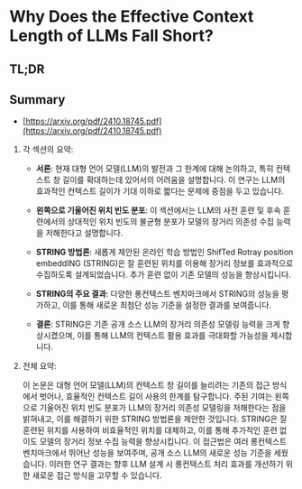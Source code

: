 # Why Does the Effective Context Length of LLMs Fall Short?
## TL;DR
## Summary
- [https://arxiv.org/pdf/2410.18745.pdf](https://arxiv.org/pdf/2410.18745.pdf)

1. 각 섹션의 요약:

   - **서론**: 현재 대형 언어 모델(LLM)의 발전과 그 한계에 대해 논의하고, 특히 컨텍스트 창 길이를 확대하는데 있어서의 어려움을 설명합니다. 이 연구는 LLM의 효과적인 컨텍스트 길이가 기대 이하로 짧다는 문제에 중점을 두고 있습니다.

   - **왼쪽으로 기울어진 위치 빈도 분포**: 이 섹션에서는 LLM의 사전 훈련 및 후속 훈련에서의 상대적인 위치 빈도의 불균형 분포가 모델의 장거리 의존성 수집 능력을 저해한다고 설명합니다.

   - **STRING 방법론**: 새롭게 제안된 온라인 학습 방법인 ShifTed Rotray position embeddING (STRING)은 잘 훈련된 위치를 이용해 장거리 정보를 효과적으로 수집하도록 설계되었습니다. 추가 훈련 없이 기존 모델의 성능을 향상시킵니다.

   - **STRING의 주요 결과**: 다양한 롱컨텍스트 벤치마크에서 STRING의 성능을 평가하고, 이를 통해 새로운 최첨단 성능 기준을 설정한 결과를 보여줍니다.

   - **결론**: STRING은 기존 공개 소스 LLM의 장거리 의존성 모델링 능력을 크게 향상시켰으며, 이를 통해 LLM의 컨텍스트 활용 효과를 극대화할 가능성을 제시합니다.

2. 전체 요약:

   이 논문은 대형 언어 모델(LLM)의 컨텍스트 창 길이를 늘리려는 기존의 접근 방식에서 벗어나, 효율적인 컨텍스트 길이 사용의 한계를 탐구합니다. 주된 기여는 왼쪽으로 기울어진 위치 빈도 분포가 LLM의 장거리 의존성 모델링을 저해한다는 점을 밝혀내고, 이를 해결하기 위한 STRING 방법론을 제안한 것입니다. STRING은 잘 훈련된 위치를 사용하여 비효율적인 위치를 대체하고, 이를 통해 추가적인 훈련 없이도 모델의 장거리 정보 수집 능력을 향상시킵니다. 이 접근법은 여러 롱컨텍스트 벤치마크에서 뛰어난 성능을 보여주며, 공개 소스 LLM의 새로운 성능 기준을 세웠습니다. 이러한 연구 결과는 향후 LLM 설계 시 롱컨텍스트 처리 효과를 개선하기 위한 새로운 접근 방식을 고무할 수 있습니다.